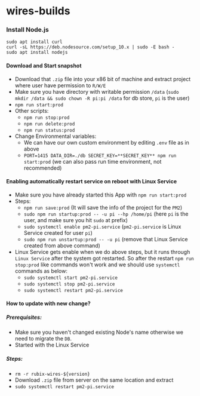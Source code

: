 # wires-builds

### Install Node.js

```
sudo apt install curl
curl -sL https://deb.nodesource.com/setup_10.x | sudo -E bash -
sudo apt install nodejs
```

#### Download and Start snapshot

- Download that `.zip` file into your x86 bit of machine and extract project where user have permission to `R/W/E`
- Make sure you have directory with writable permission `/data` (`sudo mkdir /data && sudo chown -R pi:pi /data` for db store, `pi` is the user)
- `npm run start:prod`
- Other scripts:
  - `npm run stop:prod`
  - `npm run delete:prod`
  - `npm run status:prod`
- Change Environmental variables:
  - We can have our own custom environment by editing `.env` file as in above
  - `PORT=1415 DATA_DIR=./db SECRET_KEY=**SECRET_KEY** npm run start:prod` (we can also pass run time environment, not recommended)

#### Enabling automatically restart service on reboot with Linux Service

- Make sure you have already started this App with `npm run start:prod`
- Steps:
  - `npm run save:prod` (It will save the info of the project for the `PM2`)
  - `sudo npm run startup:prod -- -u pi --hp /home/pi` (here `pi` is the user, and make sure you hit `sudo` at prefix)
  - `sudo systemctl enable pm2-pi.service` (`pm2-pi.service` is Linux Service created for user `pi`)
  - `sudo npm run unstartup:prod -- -u pi` (remove that Linux Service created from above command)
- Linux Service gets enable when we do above steps, but it runs through `Linux Service` after the system got restarted.
  So after the restart `npm run stop:prod` like commands won't work and we should use `systemctl` commands as below:
  - `sudo systemctl start pm2-pi.service`
  - `sudo systemctl stop pm2-pi.service`
  - `sudo systemctl restart pm2-pi.service`

#### How to update with new change?

##### Prerequisites:

- Make sure you haven't changed existing Node's name otherwise we need to migrate the `DB`.
- Started with the Linux Service

##### Steps:

- `rm -r rubix-wires-${version}`
- Download `.zip` file from server on the same location and extract
- `sudo systemctl restart pm2-pi.service`
